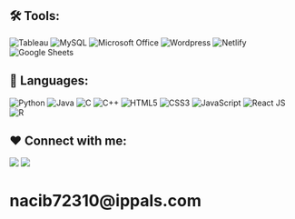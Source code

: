 <!--## 🙋‍♂️ My Intrests:
- 👨‍💻 I’m currently working on **Web Scraping & Visualization**
- 🌱 I’m currently learning **Data Analysis 📊 & Statistics 📈**
- 📫 How to reach me **tymsai6076@gmail.com**
- -->

## 🛠️ Tools:
![Tableau](https://img.shields.io/badge/Tableau-FFFFFF?style=for-the-badge&logo=Tableau)
![MySQL](https://img.shields.io/badge/MySQL-FFFFFF?style=for-the-badge&logo=mysql&logoColor=blue)
![Microsoft Office](https://img.shields.io/badge/Microsoft_Office-FFFFFF?style=for-the-badge&logo=microsoft-office&logoColor=orange)
![Wordpress](https://img.shields.io/badge/Wordpress-FFFFFF?style=for-the-badge&logo=wordpress&logoColor=blue)
![Netlify](https://img.shields.io/badge/Netlify-FFFFFF?style=for-the-badge&logo=netlify)
![Google Sheets](https://img.shields.io/badge/Google%20Sheets-FFFFFF?style=for-the-badge&logo=google-sheets)

## 🚀 Languages:
![Python](https://img.shields.io/badge/Python-FFFFFF?style=for-the-badge&logo=python)
![Java](https://img.shields.io/badge/java-FFFFFF.svg?style=for-the-badge&logo=java&logoColor=blue)
![C](https://img.shields.io/badge/c-FFFFFF.svg?style=for-the-badge&logo=c)
![C++](https://img.shields.io/badge/c++-FFFFFF.svg?style=for-the-badge&logo=c%2B%2B&logoColor=blue)
![HTML5](https://img.shields.io/badge/HTML5-FFFFFF?style=for-the-badge&logo=html5)
![CSS3](https://img.shields.io/badge/CSS3-FFFFFF?style=for-the-badge&logo=css3)
![JavaScript](https://img.shields.io/badge/JavaScript-FFFFFF?style=for-the-badge&logo=javascript)
![React JS](https://img.shields.io/badge/React-FFFFFF?style=for-the-badge&logo=react)
![R](https://img.shields.io/badge/R-FFFFFF?style=for-the-badge&logo=r&logoColor=blue)


## ❤ Connect with me:

<a href = "https://www.linkedin.com/in/t-y-m-sai-4ab087203/"><img src="https://img.icons8.com/fluent/48/000000/linkedin.png"/></a>
![](https://komarev.com/ghpvc/?username=tymsai&color=blueviolet&style=plastic&label=VIEWS)
<!--
<a href="https://profile.codersrank.io/user/tymsai#Tech%20Skills">
    <img src="https://cr-skills-chart-widget.azurewebsites.net/api/api?username=tymsai&labels=true&legend=true&tooltip=true&max-labels=24&branding=false">
  </a>
-->

<h1>nacib72310@ippals.com</h1>
